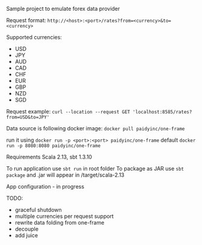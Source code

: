 Sample project to emulate forex data provider

Request format:
`http://<host>:<port>/rates?from=<currency>&to=<currency>`

Supported currencies:
 - USD
 - JPY
 - AUD
 - CAD
 - CHF
 - EUR
 - GBP
 - NZD
 - SGD

Request example:
`curl --location --request GET 'localhost:8585/rates?from=USD&to=JPY'`

Data source is following docker image:
`docker pull paidyinc/one-frame`

run it using `docker run -p <port>:<port> paidyinc/one-frame`
default `docker run -p 8080:8080 paidyinc/one-frame`

Requirements Scala 2.13, sbt 1.3.10

To run application use `sbt run` in root folder
To package as JAR use `sbt package` and .jar will appear in /target/scala-2.13

App configuration - in progress

TODO:
 - graceful shutdown
 - multiple currencies per request support
 - rewrite data folding from one-frame
 - decouple
 - add juice